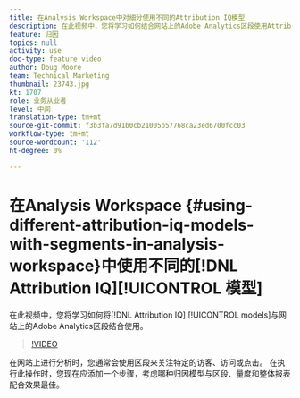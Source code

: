 ```yaml
---
title: 在Analysis Workspace中对细分使用不同的Attribution IQ模型
description: 在此视频中，您将学习如何结合网站上的Adobe Analytics区段使用Attribution IQ模型。
feature: 归因
topics: null
activity: use
doc-type: feature video
author: Doug Moore
team: Technical Marketing
thumbnail: 23743.jpg
kt: 1707
role: 业务从业者
level: 中间
translation-type: tm+mt
source-git-commit: f3b3fa7d91b0cb21005b57768ca23ed6700fcc03
workflow-type: tm+mt
source-wordcount: '112'
ht-degree: 0%

---
```



# 在Analysis Workspace {#using-different-attribution-iq-models-with-segments-in-analysis-workspace}中使用不同的[!DNL Attribution IQ][!UICONTROL 模型]

在此视频中，您将学习如何将[!DNL Attribution IQ] [!UICONTROL models]与网站上的Adobe Analytics区段结合使用。

>[!VIDEO](https://video.tv.adobe.com/v/23743/?quality=12)

在网站上进行分析时，您通常会使用区段来关注特定的访客、访问或点击。 在执行此操作时，您现在应添加一个步骤，考虑哪种归因模型与区段、量度和整体报表配合效果最佳。
